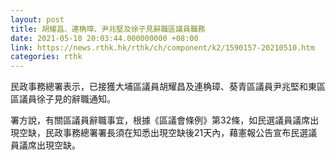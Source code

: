 ```yaml
---
layout: post
title: 胡耀昌、連桷璋、尹兆堅及徐子見辭職區議員職務
date: 2021-05-10 20:03:44.000000000 +08:00
link: https://news.rthk.hk/rthk/ch/component/k2/1590157-20210510.htm
categories: rthk
---
```


民政事務總署表示，已接獲大埔區議員胡耀昌及連桷璋、葵青區議員尹兆堅和東區區議員徐子見的辭職通知。

署方說，有關區議員辭職事宜，根據《區議會條例》第32條，如民選議員議席出現空缺，民政事務總署署長須在知悉出現空缺後21天內，藉憲報公告宣布民選議員議席出現空缺。
